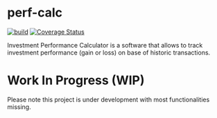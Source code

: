 # perf-calc

[![build](https://github.com/kniklas/perf-calc/actions/workflows/build.yml/badge.svg?branch=main)](https://github.com/kniklas/perf-calc/actions/workflows/build.yml)
[![Coverage Status](https://coveralls.io/repos/github/kniklas/perf-calc/badge.svg?branch=main)](https://coveralls.io/github/kniklas/perf-calc?branch=main)

Investment Performance Calculator is a software that allows to track investment performance (gain or loss) on base of historic transactions.


# Work In Progress (WIP)

Please note this project is under development with most functionalities
missing.
